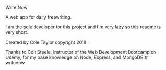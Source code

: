 Write Now

A web app for daily freewriting.

I am the sole developer for this project and I'm very lazy so this readme is very short. 

Created by Cole Taylor copyright 2018

Thanks to Colt Steele, instructor of the Web Development Bootcamp on Udemy, for my base knowledge on Node, Express, and MongoDB.# writenow
